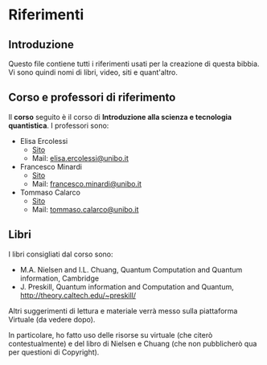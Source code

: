 # Riferimenti

## Introduzione

Questo file contiene tutti i riferimenti usati per la creazione di questa bibbia. Vi sono quindi nomi di libri, video, siti e quant'altro.

## Corso e professori di riferimento

Il **corso** seguito è il corso di **Introduzione alla scienza e tecnologia quantistica**. I professori sono:
- Elisa Ercolessi
  - [Sito](https://www.unibo.it/sitoweb/elisa.ercolessi)
  - Mail: elisa.ercolessi@unibo.it
- Francesco Minardi
  - [Sito](https://www.unibo.it/sitoweb/francesco.minardi)
  - Mail: francesco.minardi@unibo.it
- Tommaso Calarco
  - [Sito](https://www.unibo.it/sitoweb/tommaso.calarco)
  - Mail: tommaso.calarco@unibo.it

## Libri

I libri consigliati dal corso sono:
- M.A. Nielsen and I.L. Chuang, Quantum Computation and Quantum information, Cambridge
- J. Preskill, Quantum information and Computation and Quantum, http://theory.caltech.edu/~preskill/

Altri suggerimenti di lettura e materiale verrà messo sulla piattaforma Virtuale (da vedere dopo).

In particolare, ho fatto uso delle risorse su virtuale (che citerò contestualmente) e del libro di Nielsen e Chuang (che non pubblicherò qua per questioni di Copyright).